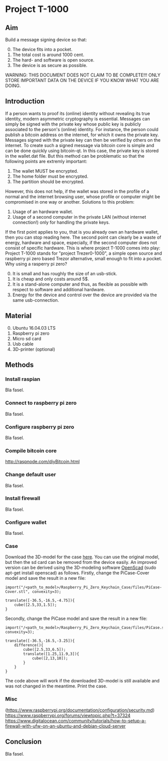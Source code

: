 # Project T-1000

## Aim
Build a message signing device so that:

0. The device fits into a pocket.
1. The total cost is around 1000 cent.
2. The hard- and software is open source.
3. The device is as secure as possible.

WARNING: THIS DOCUMENT DOES NOT CLAIM TO BE COMPLETE!!! ONLY STORE IMPORTANT DATA ON THE DEVICE IF YOU KNOW WHAT YOU ARE DOING.

## Introduction
If a person wants to proof its (online) identity without revealing its true identity, modern asymmetric cryptography is essential.
Messages can simply be signed with the private key whose public key is publicly associated to the person's (online) identity.
For instance, the person could publish a bitcoin address on the internet, for which it owns the private key.
Messages signed with the private key can then be verified by others on the internet.
To create such a signed message via bitcoin core is simple and can be done quickly using bitcoin-qt.
In this case, the private key is stored in the wallet.dat file.
But this method can be problematic so that the following points are extremly important:

1. The wallet MUST be encrypted.
2. The home folder must be encrypted.
3. The partition should be encrypted.

However, this does not help, if the wallet was stored in the profile of a normal and the internet browsing user, whose profile or computer might be compromised in one way or another.
Solutions to this problem:

1. Usage of an hardware wallet.
2. Usage of a second computer in the private LAN (without internet connection!) only for handling the private keys.

If the first point applies to you, that is you already own an hardware wallet, then you can stop reading here.
The second point can clearly be a waste of energy, hardware and space, especially, if the second computer does not consist of specific hardware.
This is where project T-1000 comes into play:
Project T-1000 stands for "project Trezer0-1000", a simple open source and raspberry pi zero based Trezor alternative, small enough to fit into a pocket.
Why using a rasperry pi zero?

0. It is small and has roughly the size of an usb-stick.
1. It is cheap and only costs around 5$.
2. It is a stand-alone computer and thus, as flexible as possible with respect to software and additional hardware.
3. Energy for the device and control over the device are provided via the same usb-connection.

## Material
0. Ubuntu 16.04.03 LTS
1. Raspberry pi zero
2. Micro sd card
3. Usb cable
4. 3D-printer (optional)

## Methods

### Install raspian
Bla fasel.

### Connect to raspberry pi zero
Bla fasel.

### Configure raspberry pi zero
Bla fasel.

### Compile bitcoin core
http://raspnode.com/diyBitcoin.html

### Change default user
Bla fasel.

### Install firewall
Bla fasel.

### Configure wallet
Bla fasel.

### Case

Download the 3D-model for the case [here](https://www.thingiverse.com/thing:1436545).
You can use the original model, but then the sd card can be removed from the device easily.
An improved version can be derived using the 3D-modeling software [OpenScad](http://www.openscad.org/) (sudo apt-get install openscad) as follows.
Firstly, change the PiCase-Cover model and save the result in a new file:
```
import("/<path_to_model>/Raspberry_Pi_Zero_Keychain_Case/files/PiCase-Cover.stl", convexity=3);

translate([-36.5,-16.5,-4.75]){
    cube([2.5,33,1.5]);
}
```
Secondly, change the PiCase model and save the result in a new file:
```
import("/<path_to_model>/Raspberry_Pi_Zero_Keychain_Case/files/PiCase.stl", convexity=3);

translate([-36.5,-16.5,-3.25]){
    difference(){
        cube([2.5,33,6.5]);
        translate([1.25,11.9,3]){
            cube([2,13,10]);
        }
    }
}
```
The code above will work if the downloaded 3D-model is still available and was not changed in the meantime.
Print the case.

### Misc
(https://www.raspberrypi.org/documentation/configuration/security.md)
https://www.raspberrypi.org/forums/viewtopic.php?t=37324
https://www.digitalocean.com/community/tutorials/how-to-setup-a-firewall-with-ufw-on-an-ubuntu-and-debian-cloud-server

## Conclusion
Bla fasel.
